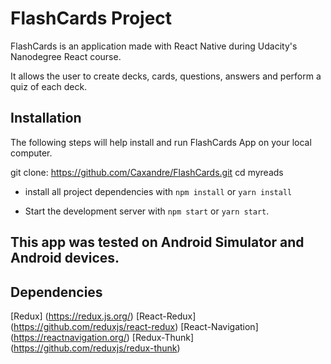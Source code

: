 # FlashCards Project

FlashCards is an application made with React Native during Udacity's Nanodegree React course.

It allows the user to create decks, cards, questions, answers and perform a quiz of each deck.

## Installation

The following steps will help install and run FlashCards App on your local computer.

git clone: https://github.com/Caxandre/FlashCards.git
cd myreads

* install all project dependencies with `npm install` or `yarn install`

* Start the development server with `npm start` or `yarn start`.

## This app was tested on Android Simulator and Android devices.

## Dependencies

[Redux] (https://redux.js.org/)
[React-Redux] (https://github.com/reduxjs/react-redux)
[React-Navigation] (https://reactnavigation.org/)
[Redux-Thunk] (https://github.com/reduxjs/redux-thunk)
